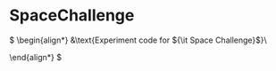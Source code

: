 # SpaceChallenge
$
\begin{align*}
&\text{Experiment code for ${\it Space Challenge}$}\\


\end{align*}
$

